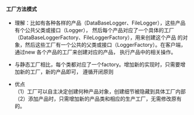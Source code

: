 #### 工厂方法模式

* 理解：比如有各种各样的产品（DataBaseLogger、FileLogger），这些产品有个公共父类或接口（Logger），
然后每个产品对应了一个具体的工厂（DataBaseLoggerFactory、FileLoggerFactory），用来创建这个产品
的对象，然后这些工厂有一个公共的父类或接口（LoggerFactory）。在客户端，通过new 各个产品的工厂来创建对应的产品，
执行产品中的相关操作。

* 与静态工厂相比，每个类都对应了一个factory。增加新的实现时，只需要增加新的工厂，新的产品即可，
遵循开闭原则

* 优点  
（1）工厂可以自主决定创建何种产品对象，创建细节被隐藏到具体工厂内部  
（2）添加产品时，只需增加新的产品类和相应的生产工厂，无需修改原有的。